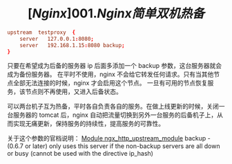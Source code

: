 # $$[Nginx] 001.Nginx 简单双机热备$$

```conf
upstream  testproxy  {
    server   127.0.0.1:8080;
    server   192.168.1.15:8080 backup;
}
```

只要在希望成为后备的服务器 ip 后面多添加一个 backup 参数，这台服务器就会成为备份服务器。
在平时不使用，nginx 不会给它转发任何请求。只有当其他节点全部无法连接的时候，nginx 才会启用这个节点。
一旦有可用的节点恢复服务，该节点则不再使用，又进入后备状态。

可以两台机子互为热备，平时各自负责各自的服务。在做上线更新的时候，关闭一台服务器的 tomcat 后，nginx 自动把流量切换到另外一台服务的后备机子上，从而实现无痛更新，保持服务的持续性，提高服务的可靠性。

关于这个参数的官档说明：
[Module ngx_http_upstream_module](http://wiki.nginx.org/NginxHttpUpstreamModule)
backup - (0.6.7 or later) only uses this server if the non-backup servers are all down or busy (cannot be used with the directive ip_hash)
